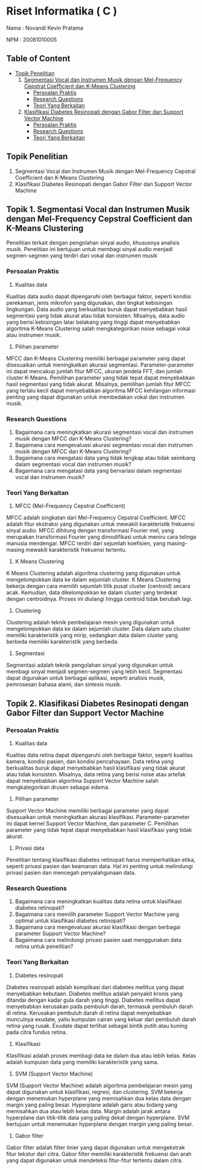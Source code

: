 # **Riset Informatika ( C )**

Nama : Novandi Kevin Pratama

NPM : 20081010005

## Table of Content
- [Topik Penelitian](#topik-penelitian)
  1. [Segmentasi Vocal dan Instrumen Musik dengan Mel-Frequency Cepstral Coefficient dan K-Means Clustering](#topik-1-segmentasi-vocal-dan-instrumen-musik-dengan-mel-frequency-cepstral-coefficient-dan-k-means-clustering)
     - [Persoalan Praktis](#persoalan-praktis)
     - [Research Questions](#research-questions)
     - [Teori Yang Berkaitan](#teori-yang-berkaitan)
  2. [Klasifikasi Diabetes Resinopati dengan Gabor Filter dan Support Vector Machine](#topik-2-klasifikasi-diabetes-resinopati-dengan-gabor-filter-dan-support-vector-machine)
     - [Persoalan Praktis](#persoalan-praktis-1)
     - [Research Questions](#research-questions-1)
     - [Teori Yang Berkaitan](#teori-yang-berkaitan-1)

## Topik Penelitian

1. Segmentasi Vocal dan Instrumen Musik dengan Mel-Frequency Cepstral Coefficient dan K-Means Clustering
2. Klasifikasi Diabetes Resinopati dengan Gabor Filter dan Support Vector Machine

## Topik 1. Segmentasi Vocal dan Instrumen Musik dengan Mel-Frequency Cepstral Coefficient dan K-Means Clustering

Penelitian terkait dengan pengolahan sinyal audio, khususnya analisis musik. Penelitian ini bertujuan untuk membagi sinyal audio menjadi segmen-segmen yang terdiri dari vokal dan instrumen musik

### Persoalan Praktis

1. Kualitas data

Kualitas data audio dapat dipengaruhi oleh berbagai faktor, seperti kondisi perekaman, jenis mikrofon yang digunakan, dan tingkat kebisingan lingkungan. Data audio yang berkualitas buruk dapat menyebabkan hasil segmentasi yang tidak akurat atau tidak konsisten. Misalnya, data audio yang berisi kebisingan latar belakang yang tinggi dapat menyebabkan algoritma K-Means Clustering salah mengkategorikan noise sebagai vokal atau instrumen musik.

1. Pilihan parameter

MFCC dan K-Means Clustering memiliki berbagai parameter yang dapat disesuaikan untuk meningkatkan akurasi segmentasi. Parameter-parameter ini dapat mencakup jumlah fitur MFCC, ukuran jendela FFT, dan jumlah cluster K-Means. Pemilihan parameter yang tidak tepat dapat menyebabkan hasil segmentasi yang tidak akurat. Misalnya, pemilihan jumlah fitur MFCC yang terlalu kecil dapat menyebabkan algoritma MFCC kehilangan informasi penting yang dapat digunakan untuk membedakan vokal dan instrumen musik.

### Research Questions

1. Bagaimana cara meningkatkan akurasi segmentasi vocal dan instrumen musik dengan MFCC dan K-Means Clustering?
2. Bagaimana cara mengevaluasi akurasi segmentasi vocal dan instrumen musik dengan MFCC dan K-Means Clustering?
3. Bagaimana cara mengatasi data yang tidak lengkap atau tidak seimbang dalam segmentasi vocal dan instrumen musik?
4. Bagaimana cara mengatasi data yang bervariasi dalam segmentasi vocal dan instrumen musik?

### Teori Yang Berkaitan

1. MFCC (Mel-Frequency Cepstral Coefficient)

MFCC adalah singkatan dari Mel-Frequency Cepstral Coefficient. MFCC adalah fitur ekstraksi yang digunakan untuk mewakili karakteristik frekuensi sinyal audio. MFCC dihitung dengan transformasi Fourier mel, yang merupakan transformasi Fourier yang dimodifikasi untuk meniru cara telinga manusia mendengar. MFCC terdiri dari sejumlah koefisien, yang masing-masing mewakili karakteristik frekuensi tertentu.

1. K Means Clustering

K Means Clustering adalah algoritma clustering yang digunakan untuk mengelompokkan data ke dalam sejumlah cluster. K Means Clustering bekerja dengan cara memilih sejumlah titik pusat cluster (centroid) secara acak. Kemudian, data dikelompokkan ke dalam cluster yang terdekat dengan centroidnya. Proses ini diulangi hingga centroid tidak berubah lagi.

1. Clustering

Clustering adalah teknik pembelajaran mesin yang digunakan untuk mengelompokkan data ke dalam sejumlah cluster. Data dalam satu cluster memiliki karakteristik yang mirip, sedangkan data dalam cluster yang berbeda memiliki karakteristik yang berbeda.

1. Segmentasi

Segmentasi adalah teknik pengolahan sinyal yang digunakan untuk membagi sinyal menjadi segmen-segmen yang lebih kecil. Segmentasi dapat digunakan untuk berbagai aplikasi, seperti analisis musik, pemrosesan bahasa alami, dan sintesis musik.

## Topik 2. Klasifikasi Diabetes Resinopati dengan Gabor Filter dan Support Vector Machine

### Persoalan Praktis

1. Kualitas data

Kualitas data retina dapat dipengaruhi oleh berbagai faktor, seperti kualitas kamera, kondisi pasien, dan kondisi pencahayaan. Data retina yang berkualitas buruk dapat menyebabkan hasil klasifikasi yang tidak akurat atau tidak konsisten. Misalnya, data retina yang berisi noise atau artefak dapat menyebabkan algoritma Support Vector Machine salah mengkategorikan drusen sebagai edema.

1. Pilihan parameter

Support Vector Machine memiliki berbagai parameter yang dapat disesuaikan untuk meningkatkan akurasi klasifikasi. Parameter-parameter ini dapat kernel Support Vector Machine, dan parameter C. Pemilihan parameter yang tidak tepat dapat menyebabkan hasil klasifikasi yang tidak akurat.

1. Privasi data

Penelitian tentang klasifikasi diabetes retinopati harus memperhatikan etika, seperti privasi pasien dan keamanan data. Hal ini penting untuk melindungi privasi pasien dan mencegah penyalahgunaan data.

### Research Questions

1. Bagaimana cara meningkatkan kualitas data retina untuk klasifikasi diabetes retinopati?
2. Bagaimana cara memilih parameter Support Vector Machine yang optimal untuk klasifikasi diabetes retinopati?
3. Bagaimana cara mengevaluasi akurasi klasifikasi dengan berbagai parameter Support Vector Machine?
4. Bagaimana cara melindungi privasi pasien saat menggunakan data retina untuk penelitian?

### Teori Yang Berkaitan

1. Diabetes resinopati

Diabetes resinopati adalah komplikasi dari diabetes mellitus yang dapat menyebabkan kebutaan. Diabetes mellitus adalah penyakit kronis yang ditandai dengan kadar gula darah yang tinggi. Diabetes mellitus dapat menyebabkan kerusakan pada pembuluh darah, termasuk pembuluh darah di retina. Kerusakan pembuluh darah di retina dapat menyebabkan munculnya exudate, yaitu kumpulan cairan yang keluar dari pembuluh darah retina yang rusak. Exudate dapat terlihat sebagai bintik putih atau kuning pada citra fundus retina.

1. Klasifikasi

Klasifikasi adalah proses membagi data ke dalam dua atau lebih kelas. Kelas adalah kumpulan data yang memiliki karakteristik yang sama.

1. SVM (Support Vector Machine)

SVM (Support Vector Machine) adalah algoritma pembelajaran mesin yang dapat digunakan untuk klasifikasi, regresi, dan clustering. SVM bekerja dengan menemukan hyperplane yang memisahkan dua kelas data dengan margin yang paling besar. Hyperplane adalah garis atau bidang yang memisahkan dua atau lebih kelas data. Margin adalah jarak antara hyperplane dan titik-titik data yang paling dekat dengan hyperplane. SVM bertujuan untuk menemukan hyperplane dengan margin yang paling besar.

1. Gabor filter

Gabor filter adalah filter linier yang dapat digunakan untuk mengekstrak fitur tekstur dari citra. Gabor filter memiliki karakteristik frekuensi dan arah yang dapat digunakan untuk mendeteksi fitur-fitur tertentu dalam citra.
